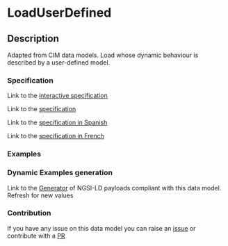 # LoadUserDefined

## Description 

Adapted from CIM data models. Load whose dynamic behaviour is described by a user-defined model.
### Specification

Link to the [interactive specification](https://swagger.lab.fiware.org/?url=https://smart-data-models.github.io/dataModel.EnergyCIM/LoadUserDefined/swagger.yaml)

Link to the [specification](https://smart-data-models.github.io/dataModel.EnergyCIM/LoadUserDefined/doc/spec.md)

Link to the [specification in Spanish](https://smart-data-models.github.io/dataModel.EnergyCIM/LoadUserDefined/doc/spec_ES.md)

Link to the [specification in French](https://smart-data-models.github.io/dataModel.EnergyCIM/LoadUserDefined/doc/spec_FR.md)
### Examples
### Dynamic Examples generation

Link to the [Generator](https://smartdatamodels.org/extra/ngsi-ld_generator_v0.91.php?schemaUrl=https://raw.githubusercontent.com/smart-data-models/dataModel.EnergyCIM/master/LoadUserDefined/schema.json&email=info@smartdatamodels.org) of NGSI-LD payloads compliant with this data model. Refresh for new values
### Contribution

 If you have any issue on this data model you can raise an [issue](https://github.com/smart-data-models/dataModel.EnergyCIM/issues)  or contribute with a [PR](https://github.com/smart-data-models/dataModel.EnergyCIM/pulls)